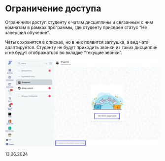 # Ограничение доступа

Ограничили доступ студенту к чатам дисциплины и связанным с ним комнатам в рамках программы, где студенту присвоен статус “Не завершил обучение”.

Чаты сохранятся в списках, но в них появится заглушка, а вид чата адаптируется. Студенту не будут приходить звонки из таких дисциплин и не будут отображаться во вкладке “текущие звонки”.

![](<../../.gitbook/assets/image (3) (1) (1) (1) (1) (1).png>)

13.06.2024
